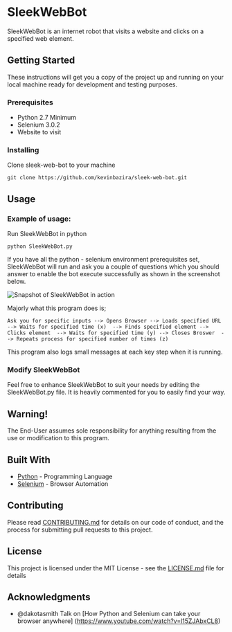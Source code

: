 # SleekWebBot

SleekWebBot is an internet robot that visits a website and clicks on a specified web element.

## Getting Started

These instructions will get you a copy of the project up and running on your local machine ready for development and testing purposes. 

### Prerequisites

* Python 2.7 Minimum
* Selenium 3.0.2
* Website to visit

### Installing

Clone sleek-web-bot to your machine

```
git clone https://github.com/kevinbazira/sleek-web-bot.git
```

## Usage

### Example of usage:

Run SleekWebBot in python

```
python SleekWebBot.py
```

If you have all the python - selenium environment prerequisites set, SleekWebBot will run and ask you a couple of questions which you should answer to enable the bot execute successfully as shown in the screenshot below.

![Snapshot of SleekWebBot in action](https://github.com/kevinbazira/sleek-web-bot/blob/master/SleekWebBot_Sanpshot.jpg "SleekWebBot Snapshot")

Majorly what this program does is;

```
Ask you for specific inputs --> Opens Browser --> Loads specified URL --> Waits for specified time (x)  --> Finds specified element --> Clicks element  --> Waits for specified time (y) --> Closes Broswer  --> Repeats process for specified number of times (z)
```

This program also logs small messages at each key step when it is running.

### Modify SleekWebBot

Feel free to enhance SleekWebBot to suit your needs by editing the SleekWebBot.py file. It is heavily commented for you to easily find your way.

## Warning!

The End-User assumes sole responsibility for anything resulting from the use or modification to this program.

## Built With

* [Python](https://www.python.org/) - Programming Language
* [Selenium](http://www.seleniumhq.org/) - Browser Automation

## Contributing

Please read [CONTRIBUTING.md](https://github.com/kevinbazira/sleek-web-bot/blob/master/CONTRIBUTING.md) for details on our code of conduct, and the process for submitting pull requests to this project.

## License

This project is licensed under the MIT License - see the [LICENSE.md](LICENSE.md) file for details

## Acknowledgments

* @dakotasmith Talk on [How Python and Selenium can take your browser anywhere] (https://www.youtube.com/watch?v=l15ZJAbxCL8)

